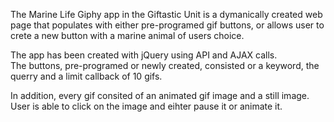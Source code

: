 The Marine Life Giphy app in the Giftastic Unit is a dymanically created web page that populates with either pre-programed gif buttons,  or allows user to crete a new button with a marine animal of users choice.  

The app has been created with jQuery using API and AJAX calls.   
The buttons,  pre-programed or newly created, consisted or a keyword, the querry and a limit callback of 10 gifs.  

In addition,   every gif consited of an animated gif image and a still image.  User is able to click on the image and eihter pause it or animate it.   


